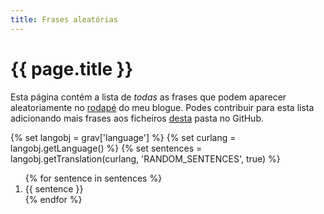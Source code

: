 ```yaml
---
title: Frases aleatórias
---
```


<link rel="stylesheet" type="text/css" href="https://mathspp.com/random-sentences/highlighting.css">

<h1> {{ page.title }} </h1>

Esta página contém a lista de <i>todas</i> as frases que podem aparecer aleatoriamente no <a href='#footer'>rodapé</a> do meu blogue. Podes contribuir para esta lista adicionando mais frases aos ficheiros <a class='external-link no-image' target='_blank' href='https://github.com/rojergs/mathspp/tree/master/languages/'>desta</a> pasta no GitHub.

{% set langobj  = grav['language'] %}
{% set curlang  = langobj.getLanguage() %}
{% set sentences = langobj.getTranslation(curlang, 'RANDOM_SENTENCES', true) %}

<ol>
{% for sentence in sentences %}
    <li id="li{{loop.index}}"><a class="anchor" id="{{loop.index}}"></a> {{ sentence }} </li>
{% endfor %}
</ol>

<script type="text/javascript" src="https://mathspp.com/random-sentences/highlighting.js"></script>
